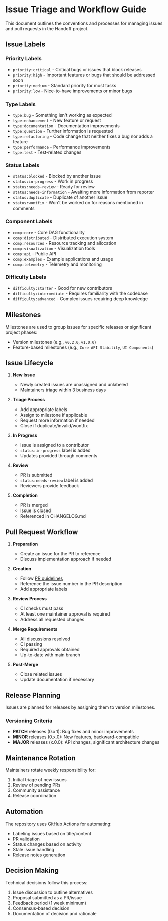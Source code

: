 # Issue Triage and Workflow Guide

This document outlines the conventions and processes for managing issues and pull requests in the Handoff project.

## Issue Labels

### Priority Labels

- `priority:critical` - Critical bugs or issues that block releases
- `priority:high` - Important features or bugs that should be addressed soon
- `priority:medium` - Standard priority for most tasks
- `priority:low` - Nice-to-have improvements or minor bugs

### Type Labels

- `type:bug` - Something isn't working as expected
- `type:enhancement` - New feature or request
- `type:documentation` - Documentation improvements
- `type:question` - Further information is requested
- `type:refactoring` - Code change that neither fixes a bug nor adds a feature
- `type:performance` - Performance improvements
- `type:test` - Test-related changes

### Status Labels

- `status:blocked` - Blocked by another issue
- `status:in-progress` - Work in progress
- `status:needs-review` - Ready for review
- `status:needs-information` - Awaiting more information from reporter
- `status:duplicate` - Duplicate of another issue
- `status:wontfix` - Won't be worked on for reasons mentioned in comments

### Component Labels

- `comp:core` - Core DAG functionality
- `comp:distributed` - Distributed execution system
- `comp:resources` - Resource tracking and allocation
- `comp:visualization` - Visualization tools
- `comp:api` - Public API
- `comp:examples` - Example applications and usage
- `comp:telemetry` - Telemetry and monitoring

### Difficulty Labels

- `difficulty:starter` - Good for new contributors
- `difficulty:intermediate` - Requires familiarity with the codebase
- `difficulty:advanced` - Complex issues requiring deep knowledge

## Milestones

Milestones are used to group issues for specific releases or significant project phases:

- Version milestones (e.g., `v0.2.0`, `v1.0.0`)
- Feature-based milestones (e.g., `Core API Stability`, `UI Components`)

## Issue Lifecycle

1. **New Issue**
   - Newly created issues are unassigned and unlabeled
   - Maintainers triage within 3 business days

2. **Triage Process**
   - Add appropriate labels
   - Assign to milestone if applicable
   - Request more information if needed
   - Close if duplicate/invalid/wontfix

3. **In Progress**
   - Issue is assigned to a contributor
   - `status:in-progress` label is added
   - Updates provided through comments

4. **Review**
   - PR is submitted
   - `status:needs-review` label is added
   - Reviewers provide feedback

5. **Completion**
   - PR is merged
   - Issue is closed
   - Referenced in CHANGELOG.md

## Pull Request Workflow

1. **Preparation**
   - Create an issue for the PR to reference
   - Discuss implementation approach if needed

2. **Creation**
   - Follow [PR guidelines](../CONTRIBUTING.md#pull-request-process)
   - Reference the issue number in the PR description
   - Add appropriate labels

3. **Review Process**
   - CI checks must pass
   - At least one maintainer approval is required
   - Address all requested changes

4. **Merge Requirements**
   - All discussions resolved
   - CI passing
   - Required approvals obtained
   - Up-to-date with main branch

5. **Post-Merge**
   - Close related issues
   - Update documentation if necessary

## Release Planning

Issues are planned for releases by assigning them to version milestones.

### Versioning Criteria

- **PATCH** releases (0.x.1): Bug fixes and minor improvements
- **MINOR** releases (0.x.0): New features, backward-compatible
- **MAJOR** releases (x.0.0): API changes, significant architecture changes

## Maintenance Rotation

Maintainers rotate weekly responsibility for:

1. Initial triage of new issues
2. Review of pending PRs
3. Community assistance
4. Release coordination

## Automation

The repository uses GitHub Actions for automating:

- Labeling issues based on title/content
- PR validation
- Status changes based on activity
- Stale issue handling
- Release notes generation

## Decision Making

Technical decisions follow this process:

1. Issue discussion to outline alternatives
2. Proposal submitted as a PR/issue
3. Feedback period (1 week minimum)
4. Consensus-based decision
5. Documentation of decision and rationale
